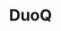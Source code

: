 ---
layout: post
title:  "DuoQ"
summary: "An upcoming FPS dating sim"
preview: /assets/postpreview.png
---